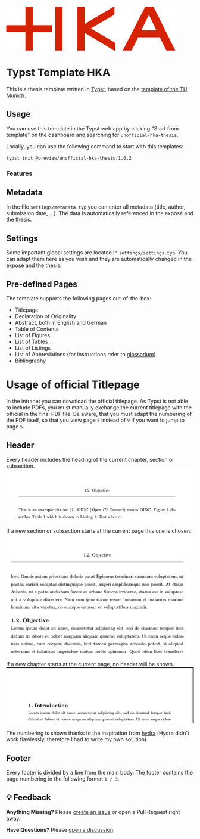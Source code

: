 ![HKA Logo](./template/logo/hka_horizontal.svg)

# Typst Template HKA

This is a thesis template written in [Typst](https://typst.app/),
based on the [template of the TU Munich](https://github.com/ls1intum/thesis-template-typst).

## Usage

You can use this template in the Typst web app by clicking "Start from template"
on the dashboard and searching for `unofficial-hka-thesis`.

Locally, you can use the following command to start with this templates:

```bash
typst init @preview/unofficial-hka-thesis:1.0.2
```

### Features

## Metadata

In the file `settings/metadata.typ` you can enter all metadata (title, author, submission date, ...). The data is automatically referenced in the exposé and the thesis.

## Settings

Some important global settings are located in `settings/settings.typ`. You can adapt them here as you wish and they are automatically changed in the exposé and the thesis.

## Pre-defined Pages

The template supports the following pages out-of-the-box:

- Titlepage
- Declaration of Originality
- Abstract, both in English and German
- Table of Contents
- List of Figures
- List of Tables
- List of Listings
- List of Abbreviations (for instructions refer to [glossarium](https://github.com/typst/packages/tree/main/packages/preview/glossarium/0.2.6))
- Bibliography

# **Usage of official Titlepage**

In the intranet you can download the official titlepage. As Typst is not able to include PDFs, you must manually exchange the current titlepage with the official in the final PDF file. Be aware, that you must adapt the numbering of the PDF itself, so that you view page `5` instead of `V` if you want to jump to page `5`.

## Header

Every header includes the heading of the current chapter, section or subsection.
![Current Subsection](assets/image.png)

If a new section or subsection starts at the current page this one is chosen.
![New Section](assets/image-1.png)

If a new chapter starts at the current page, no header will be shown.
![New Chapter](assets/image-2.png)

The numbering is shown thanks to the inspiration from [hydra](https://github.com/tingerrr/hydra) (Hydra didn't work flawlessly, therefore I had to write my own solution).

## Footer

Every footer is divided by a line from the main body. The footer contains the page numbering in the following format `1 / 3`.

## 💡 Feedback

**Anything Missing?** Please [create an issue](https://github.com/AnsgarLichter/unofficial-hka-thesis/issues/new) or open a Pull Request right away.

**Have Questions?** Please [open a discussion](https://github.com/AnsgarLichter/unofficial-hka-thesis/discussions).
